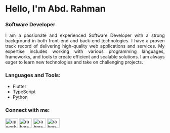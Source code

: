 <h1 align="left">Hello, I'm Abd. Rahman</h1>
<h3 align="left">Software Developer</h3>

<p align="justify">
  I am a passionate and experienced Software Developer with a strong background in both front-end and back-end technologies. I have a proven track record of delivering high-quality web applications and services. My expertise includes working with various programming languages, frameworks, and tools to create efficient and scalable solutions. I am always eager to learn new technologies and take on challenging projects.
</p>

<h3 align="left">Languages and Tools:</h3>
<ul>
  <li>Flutter</li>
  <li>TypeScript</li>
  <li>Python</li>
</ul>


<h3 align="left">Connect with me:</h3>
<p align="left">
<a href="https://www.upwork.com/freelancers/~0146d020d1f7248e83" target="blank"><img align="center" src="https://www.svgrepo.com/show/331630/upwork.svg" alt="upwork" height="30" width="40" /></a>
<a href="https://linkedin.com/in/rahmanpsg" target="blank"><img align="center" src="https://raw.githubusercontent.com/rahuldkjain/github-profile-readme-generator/master/src/images/icons/Social/linked-in-alt.svg" alt="rahmanpsg" height="30" width="40" /></a>
<a href="https://fb.com/rahmanpmc" target="blank"><img align="center" src="https://raw.githubusercontent.com/rahuldkjain/github-profile-readme-generator/master/src/images/icons/Social/facebook.svg" alt="rahmanpmc" height="30" width="40" /></a>
<a href="https://instagram.com/rahmanpsg" target="blank"><img align="center" src="https://raw.githubusercontent.com/rahuldkjain/github-profile-readme-generator/master/src/images/icons/Social/instagram.svg" alt="rahmanpsg" height="30" width="40" /></a>
</p>

